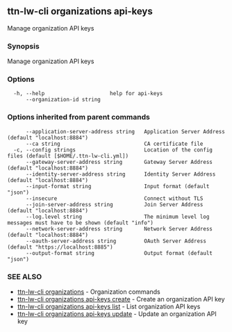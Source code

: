 ## ttn-lw-cli organizations api-keys

Manage organization API keys

### Synopsis

Manage organization API keys

### Options

```
  -h, --help                     help for api-keys
      --organization-id string   
```

### Options inherited from parent commands

```
      --application-server-address string   Application Server Address (default "localhost:8884")
      --ca string                           CA certificate file
  -c, --config strings                      Location of the config files (default [$HOME/.ttn-lw-cli.yml])
      --gateway-server-address string       Gateway Server Address (default "localhost:8884")
      --identity-server-address string      Identity Server Address (default "localhost:8884")
      --input-format string                 Input format (default "json")
      --insecure                            Connect without TLS
      --join-server-address string          Join Server Address (default "localhost:8884")
      --log.level string                    The minimum level log messages must have to be shown (default "info")
      --network-server-address string       Network Server Address (default "localhost:8884")
      --oauth-server-address string         OAuth Server Address (default "https://localhost:8885")
      --output-format string                Output format (default "json")
```

### SEE ALSO

* [ttn-lw-cli organizations](ttn-lw-cli_organizations.md)	 - Organization commands
* [ttn-lw-cli organizations api-keys create](ttn-lw-cli_organizations_api-keys_create.md)	 - Create an organization API key
* [ttn-lw-cli organizations api-keys list](ttn-lw-cli_organizations_api-keys_list.md)	 - List organization API keys
* [ttn-lw-cli organizations api-keys update](ttn-lw-cli_organizations_api-keys_update.md)	 - Update an organization API key

